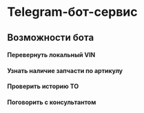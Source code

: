 # Telegram-бот-сервис

## Возможности бота

#### Перевернуть локальный VIN
#### Узнать наличие запчасти по артикулу
#### Проверить историю ТО
#### Поговорить с  консультантом